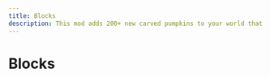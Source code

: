 ```yaml
---
title: Blocks
description: This mod adds 200+ new carved pumpkins to your world that also includes their jack o' lantern variant! It also adds a new type of jack o' lantern called the Soul Jack O' Lantern which is like the regular jack o' lantern but with a blue glow.
---
```


# Blocks

